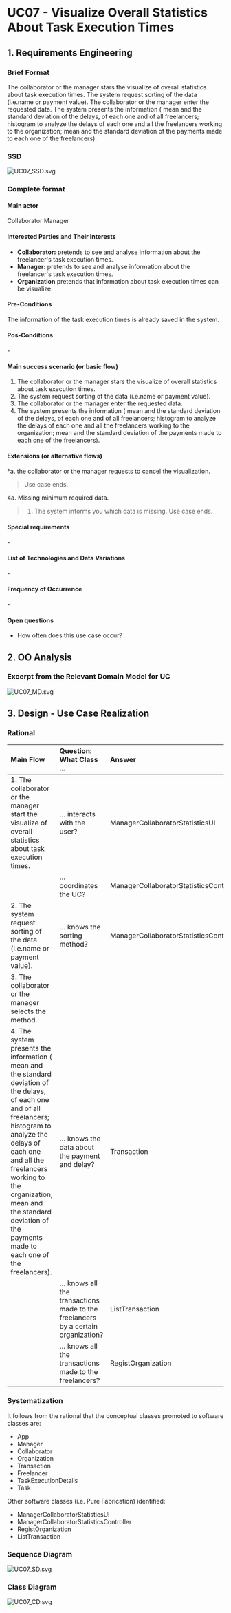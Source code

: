 # UC07 - Visualize Overall Statistics About Task Execution Times

## 1. Requirements Engineering

### Brief Format

The collaborator or the manager stars the visualize of overall statistics about task execution times. The system request sorting of the data (i.e.name or payment value). The collaborator or the manager enter the requested data. The system presents the information ( mean and the standard deviation of the delays, of each one and of all freelancers; histogram to analyze the delays of each one and all the freelancers working to the organization; mean and the standard deviation of the payments made to each one of the freelancers).

### SSD
![UC07_SSD.svg](UC07_SSD.svg)


### Complete format

#### Main actor

Collaborator
Manager

#### Interested Parties and Their Interests
* **Collaborator:** pretends to see and analyse information about the freelancer's task execution times.
* **Manager:** pretends to see and analyse information about the freelancer's task execution times.
* **Organization** pretends that information about task execution times can be visualize.

#### Pre-Conditions
The information of the task execution times is already saved in the system.

#### Pos-Conditions
\-

#### Main success scenario (or basic flow)

1. The collaborator or the manager stars the visualize of overall statistics about task execution times.
2. The system request sorting of the data (i.e.name or payment value).
3. The collaborator or the manager enter the requested data.
4. The system presents the information ( mean and the standard deviation of the delays, of each one and of all freelancers; histogram to analyze the delays of each one and all the freelancers working to the organization; mean and the standard deviation of the payments made to each one of the freelancers).

#### Extensions (or alternative flows)

*a. the collaborator or the manager requests to cancel the visualization.

> Use case ends.

4a. Missing minimum required data.
>	1. The system informs you which data is missing.
> Use case ends.


#### Special requirements
\-

#### List of Technologies and Data Variations
\-

#### Frequency of Occurrence
\-

#### Open questions

* How often does this use case occur?


## 2. OO Analysis

### Excerpt from the Relevant Domain Model for UC

![UC07_MD.svg](UC07_MD.svg)


## 3. Design - Use Case Realization

### Rational

|Main Flow  |Question: What Class ... |Answer|Justification|
|:---------|:---------|:---------|:---------|
|1.  The collaborator or the manager start the visualize of overall statistics about task execution times.|… interacts with the user?|ManagerCollaboratorStatisticsUI|Pure Fabrication.|
||… coordinates the UC?|ManagerCollaboratorStatisticsController|Controller.|
|2. The system request sorting of the data (i.e.name or payment value).|… knows the sorting method?|ManagerCollaboratorStatisticsController| The ManagerCollaboratorStatisticsController has sorting methods|
|3.  The collaborator or the manager selects the method.||||
|4. The system presents the information ( mean and the standard deviation of the delays, of each one and of all freelancers; histogram to analyze the delays of each one and all the freelancers working to the organization; mean and the standard deviation of the payments made to each one of the freelancers).|… knows the data about the payment and delay?|Transaction|In the MD transaction contains TaskExecutionDetails.|
||… knows all the transactions made to the freelancers by a certain organization?|ListTransaction|By the IE principle Organization contains Transaction, however by the HC+LC principle, that responsibility has been assigned to ListTransaction.|
||… knows all the transactions made to the freelancers?|RegistOrganization|By the IE principle App contains Organization, however by the HC+LC principle, that responsibility has been assigned to RegistOrganization.|



### Systematization ##

 It follows from the rational that the conceptual classes promoted to software classes are:

 * App
 * Manager
 * Collaborator
 * Organization
 * Transaction
 * Freelancer
 * TaskExecutionDetails
 * Task


Other software classes (i.e. Pure Fabrication) identified:

 * ManagerCollaboratorStatisticsUI
 * ManagerCollaboratorStatisticsController
 * RegistOrganization
 * ListTransaction


###	Sequence Diagram

![UC07_SD.svg](UC07_SD.svg)



###	Class Diagram

![UC07_CD.svg](UC07_CD.svg)

